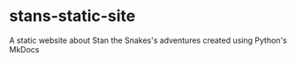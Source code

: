 # stans-static-site
A static website about Stan the Snakes's adventures created using Python's MkDocs
